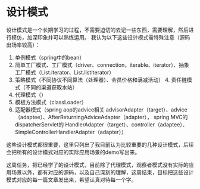 # 设计模式
设计模式是一个长期学习的过程，不需要迫切的去记一些东西，需要理解，然后进行模仿，加深印象并可以熟练运用。
我认为以下这些设计模式需特殊注意（源码出场率较高）：
1. 单例模式（spring中的bean）
2. 简单工厂模式、工厂模式（driver、connection，iterable、iterator）、抽象工厂模式（List.iterator、List.listIterator）
3. 策略模式（不同协议不同算法（处理器）、会员价格和满减活动）
️4. 责任链模式（不同的渠道获取水站）
5. 代理模式（）
6. 模板方法模式（classLoader）
7. 适配器模式（spring aop的advice相关 advisorAdapter（target）、advice（adaptee）、AfterReturningAdviceAdapter（adapter），
spring MVC的dispatcherServlet的 HandlerAdapter（target）、controller（adaptee）、SimpleControllerHandlerAdapter（adapter））

这些设计模式都很重要，这里只列出了我目前认为比较重要的几种设计模式，后续会把所有的设计模式对应的实际应用场景的demo写出来。

这周任务，把已经学了的设计模式，目前除了代理模式，观察者模式没有实际的应用场景以外，都有对应的源码，以及自己深刻的理解，这周结束，目标把这些设计模式对应的每一篇文章发出来，希望认真对待每一个字。